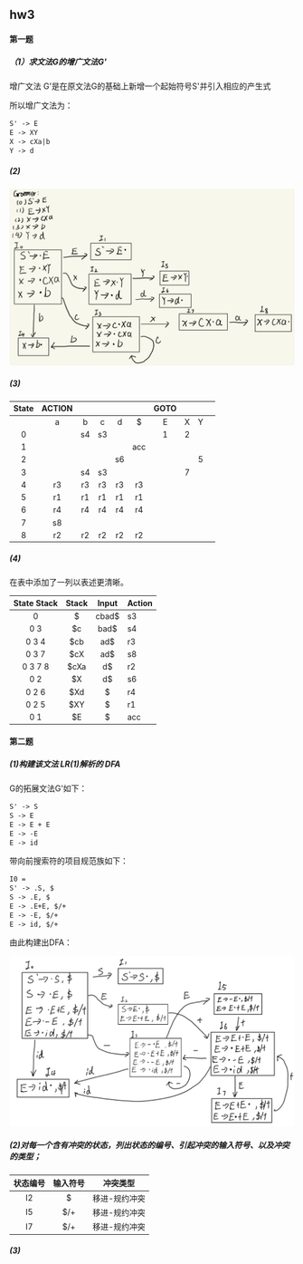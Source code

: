 ## hw3

#### 第一题

##### （1）求文法G的增广文法G'

增广文法 G'是在原文法G的基础上新增一个起始符号S'并引入相应的产生式

所以增广文法为：

```
S' -> E
E -> XY
X -> cXa|b
Y -> d
```

##### (2)

![9c75a72f8626578ccca2edac2db39c0](./assets/9c75a72f8626578ccca2edac2db39c0.jpg)

##### (3)

| State | ACTION |      |      |      |      | GOTO |      |      |      |
| :---: | :----: | :--: | :--: | :--: | :--: | :--: | :--: | :--: | :--: |
|       |   a    |  b   |  c   |  d   |  $   |  E   |  X   |  Y   |      |
|   0   |        |  s4  |  s3  |      |      |  1   |  2   |      |      |
|   1   |        |      |      |      | acc  |      |      |      |      |
|   2   |        |      |      |  s6  |      |      |      |  5   |      |
|   3   |        |  s4  |  s3  |      |      |      |  7   |      |      |
|   4   |   r3   |  r3  |  r3  |  r3  |  r3  |      |      |      |      |
|   5   |   r1   |  r1  |  r1  |  r1  |  r1  |      |      |      |      |
|   6   |   r4   |  r4  |  r4  |  r4  |  r4  |      |      |      |      |
|   7   |   s8   |      |      |      |      |      |      |      |      |
|   8   |   r2   |  r2  |  r2  |  r2  |  r2  |      |      |      |      |

##### (4)

在表中添加了一列以表述更清晰。

| State Stack | Stack | Input | Action |
| :---------: | :---: | :---: | ------ |
|      0      |   $   | cbad$ | s3     |
|     0 3     |  $c   | bad$  | s4     |
|    0 3 4    |  $cb  |  ad$  | r3     |
|    0 3 7    |  $cX  |  ad$  | s8     |
|   0 3 7 8   | $cXa  |  d$   | r2     |
|     0 2     |  $X   |  d$   | s6     |
|    0 2 6    |  $Xd  |   $   | r4     |
|    0 2 5    |  $XY  |   $   | r1     |
|     0 1     |  $E   |   $   | acc    |



#### 第二题

##### (1)构建该⽂法 LR(1)解析的 DFA

G的拓展文法G'如下：

```
S' -> S
S -> E
E -> E + E
E -> -E
E -> id
```

带向前搜索符的项目规范族如下：

```
I0 = 
S' -> .S, $
S -> .E, $
E -> .E+E, $/+
E -> -E, $/+
E -> id, $/+
```

由此构建出DFA：

![bbe209e9a256d038de16e8f3aa42abd](./assets/bbe209e9a256d038de16e8f3aa42abd.jpg)

##### (2)对每⼀个含有冲突的状态，列出状态的编号、引起冲突的输⼊符号、以及冲突 的类型；

| 状态编号 | 输入符号 |   冲突类型    |
| :------: | :------: | :-----------: |
|    I2    |    $     | 移进-规约冲突 |
|    I5    |   $/+    | 移进-规约冲突 |
|    I7    |   $/+    | 移进-规约冲突 |

##### (3)